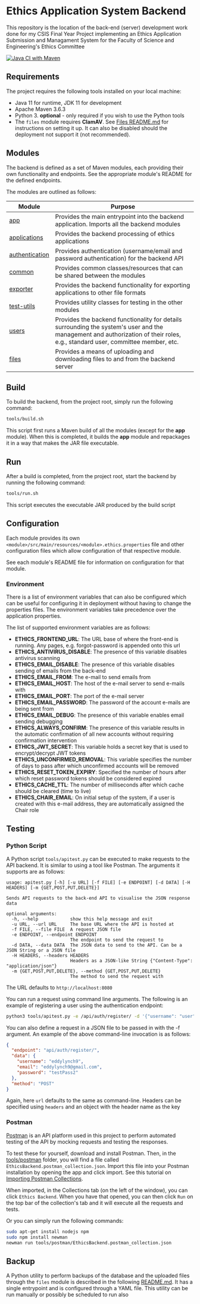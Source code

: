 # Ethics Application System Backend
This repository is the location of the back-end (server) development work done for my CSIS Final Year Project implementing an Ethics Application Submission and Managament System for the Faculty of Science and Engineering's Ethics Committee

[![Java CI with Maven](https://github.com/edwardUL99/ethics-application-system-backend/actions/workflows/maven.yml/badge.svg?branch=main)](https://github.com/edwardUL99/ethics-application-system-backend/actions/workflows/maven.yml)

## Requirements
The project requires the following tools installed on your local machine:
* Java 11 for runtime, JDK 11 for development
* Apache Maven 3.6.3
* Python 3. **optional** - only required if you wish to use the Python tools
* The `files` module requires **ClamAV**. See [Files README.md](files/README.md) for instructions on setting it up. It can also 
be disabled should the deployment not support it (not recommended).

## Modules
The backend is defined as a set of Maven modules, each providing their own functionality and endpoints. See the
appropriate module's README for the defined endpoints. 

The modules are outlined as follows:

| Module                           | Purpose                                                                                                                                                                       |
|----------------------------------|-------------------------------------------------------------------------------------------------------------------------------------------------------------------------------|
| [app](app)                       | Provides the main entrypoint into the backend application. Imports all the backend modules                                                                                    |
| [applications](applications)     | Provides the backend processing of ethics applications                                                                                                                        |
| [authentication](authentication) | Provides authentication (username/email and password authentication) for the backend API                                                                                      |
| [common](common)                 | Provides common classes/resources that can be shared between the modules                                                                                                      |
| [exporter](exporter)             | Provides the backend functionality for exporting applications to other file formats                                                                                           |
| [test-utils](test-utils)         | Provides utility classes for testing in the other modules                                                                                                                     |
| [users](users)                   | Provides the backend functionality for details surrounding the system's user and the management and authorization of their roles, e.g., standard user, committee member, etc. |
| [files](files)                   | Provides a means of uploading and downloading files to and from the backend server                                                                                            |

## Build
To build the backend, from the project root, simply run the following command:
```bash
tools/build.sh
```
This script first runs a Maven build of all the modules (except for the **app** module). When this is completed, it builds
the **app** module and repackages it in a way that makes the JAR file executable.

## Run
After a build is completed, from the project root, start the backend by running the following command:
```bash
tools/run.sh
```
This script executes the executable JAR produced by the build script

## Configuration
Each module provides its own `<module>/src/main/resources/<module>.ethics.properties` file and other configuration files which allow
configuration of that respective module.

See each module's README file for information on configuration for that module.

### Environment
There is a list of environment variables that can also be configured which can be useful for configuring it in deployment
without having to change the properties files. The environment variables take precedence over the application properties.

The list of supported environment variables are as follows:
* **ETHICS_FRONTEND_URL**: The URL base of where the front-end is running. Any pages, e.g. forgot-password is appended onto
this url
* **ETHICS_ANTIVIRUS_DISABLE**: The presence of this variable disables antivirus scanning
* **ETHICS_EMAIL_DISABLE**: The presence of this variable disables sending of emails from the back-end
* **ETHICS_EMAIL_FROM**: The e-mail to send emails from
* **ETHICS_EMAIL_HOST**: The host of the e-mail server to send e-mails with
* **ETHICS_EMAIL_PORT**: The port of the e-mail server
* **ETHICS_EMAIL_PASSWORD**: The password of the account e-mails are being sent from
* **ETHICS_EMAIL_DEBUG**: The presence of this variable enables email sending debugging
* **ETHICS_ALWAYS_CONFIRM**: The presence of this variable results in the automatic confirmation of all new accounts without requiring
confirmation intervention
* **ETHICS_JWT_SECRET**: This variable holds a secret key that is used to encrypt/decrypt JWT tokens
* **ETHICS_UNCONFIRMED_REMOVAL**: This variable specifies the number of days to pass after which unconfirmed accounts will be
removed
* **ETHICS_RESET_TOKEN_EXPIRY**: Specified the number of hours after which reset password tokens should be considered expired
* **ETHICS_CACHE_TTL**: The number of milliseconds after which cache should be cleared (time to live)
* **ETHICS_CHAIR_EMAIL**: On initial setup of the system, if a user is created with this e-mail address, they are automatically assigned the Chair role

## Testing

### Python Script
A Python script ``tools/apitest.py`` can be executed to make requests to the API backend. It is similar to using a tool
like Postman. The arguments it supports are as follows:
```
usage: apitest.py [-h] [-u URL] [-f FILE] [-e ENDPOINT] [-d DATA] [-H HEADERS] [-m {GET,POST,PUT,DELETE}]

Sends API requests to the back-end API to visualise the JSON response data

optional arguments:
  -h, --help            show this help message and exit
  -u URL, --url URL     The base URL where the API is hosted at
  -f FILE, --file FILE  A request JSON file
  -e ENDPOINT, --endpoint ENDPOINT
                        The endpoint to send the request to
  -d DATA, --data DATA  The JSON data to send to the API. Can be a JSON String or a JSON file
  -H HEADERS, --headers HEADERS
                        Headers as a JSON-like String {"Content-Type": "application/json"}
  -m {GET,POST,PUT,DELETE}, --method {GET,POST,PUT,DELETE}
                        The method to send the request with

```

The URL defaults to `http://localhost:8080`

You can run a request using command line arguments. The following is an example of registering a user using the authentication endpoint:
```bash
python3 tools/apitest.py -e /api/auth/register/ -d '{"username": "user", "email": "user@ul.ie", "password": "password"}' -m POST
```

You can also define a request in a JSON file to be passed in with the -f argument. An example of the above command-line invocation is as follows:
```json
{
  "endpoint": "api/auth/register/",
  "data": {
    "username": "eddylynch9",
    "email": "eddylynch9@gmail.com",
    "password": "testPass2"
  }, 
  "method": "POST"
}
```

Again, here `url` defaults to the same as command-line. Headers can be specified using `headers` and an object with the header name as the key

### Postman
[Postman](https://www.postman.com/) is an API platform used in this project to perform automated testing of the API by
mocking requests and testing the responses.

To test these for yourself, download and install Postman. Then, in the [tools/postman](tools/postman) folder, you will find a
file called `EthicsBackend.postman_collection.json`. Import this file into your Postman installation by opening the app
and click import. See this tutorial on [Importing Postman Collections](https://learning.postman.com/docs/getting-started/importing-and-exporting-data/).

When imported, in the Collections tab (on the left of the window), you can click `Ethics Backend`. When you have that opened,
you can then click `Run` on the top bar of the collection's tab and it will execute all the requests and tests.

Or you can simply run the following commands:
```bash
sudo apt-get install nodejs npm
sudo npm install newman
newman run tools/postman/EthicsBackend.postman_collection.json
```

## Backup
A Python utility to perform backups of the database and the uploaded files through the `files` module is described
in the following [README.md](tools/backup/README.md). It has a single entrypoint and is configured through a YAML file.
This utility can be run manually or possibly be scheduled to run also

